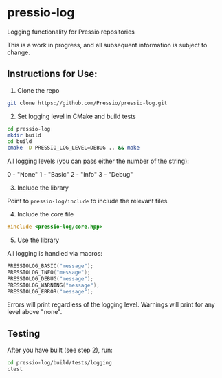 # pressio-log
Logging functionality for Pressio repositories

This is a work in progress, and all subsequent information is subject to change.

## Instructions for Use:

1. Clone the repo

```sh
git clone https://github.com/Pressio/pressio-log.git
```

2. Set logging level in CMake and build tests

```sh
cd pressio-log
mkdir build
cd build
cmake -D PRESSIO_LOG_LEVEL=DEBUG .. && make
```

All logging levels (you can pass either the number of the string):

0 - "None"
1 - "Basic"
2 - "Info"
3 - "Debug"

3. Include the library

Point to `pressio-log/include` to include the relevant files.

4. Include the core file

```cpp
#include <pressio-log/core.hpp>
```

5. Use the library

All logging is handled via macros:

```cpp
PRESSIOLOG_BASIC("message");
PRESSIOLOG_INFO("message");
PRESSIOLOG_DEBUG("message");
PRESSIOLOG_WARNING("message");
PRESSIOLOG_ERROR("message");
```

Errors will print regardless of the logging level.
Warnings will print for any level above "none".

## Testing

After you have built (see step 2), run:

```sh
cd pressio-log/build/tests/logging
ctest
```
